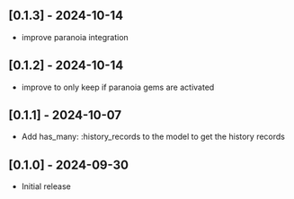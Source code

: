 ## [0.1.3] - 2024-10-14
- improve paranoia integration

## [0.1.2] - 2024-10-14
- improve to only keep if paranoia gems are activated

## [0.1.1] - 2024-10-07
- Add has_many: :history_records to the model to get the history records

## [0.1.0] - 2024-09-30
- Initial release
